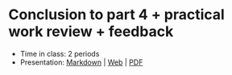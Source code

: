# Conclusion to part 4 + practical work review + feedback

- Time in class: 2 periods
- Presentation: [Markdown](./PRESENTATION.md) |
  [Web](https://heig-vd-dai-course.github.io/heig-vd-dai-course/23-conclusion-to-part-4/)
  |
  [PDF](https://heig-vd-dai-course.github.io/heig-vd-dai-course/23-conclusion-to-part-4/23-conclusion-to-part-4.pdf)<!-- | [Video (in French)]() -->
